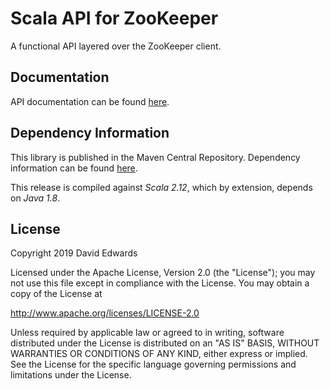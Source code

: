 # Scala API for ZooKeeper

A functional API layered over the ZooKeeper client.

## Documentation

API documentation can be found [here](https://davidedwards.io/zookeeper/api/1.4/com/loopfor/zookeeper/index.html).

## Dependency Information

This library is published in the Maven Central Repository. Dependency information can be found [here](https://search.maven.org/artifact/com.loopfor.zookeeper/zookeeper-client_2.12/1.4.1/jar).

This release is compiled against _Scala 2.12_, which by extension, depends on _Java 1.8_.

## License

Copyright 2019 David Edwards

Licensed under the Apache License, Version 2.0 (the "License");
you may not use this file except in compliance with the License.
You may obtain a copy of the License at

<http://www.apache.org/licenses/LICENSE-2.0>

Unless required by applicable law or agreed to in writing, software
distributed under the License is distributed on an "AS IS" BASIS,
WITHOUT WARRANTIES OR CONDITIONS OF ANY KIND, either express or implied.
See the License for the specific language governing permissions and
limitations under the License.
